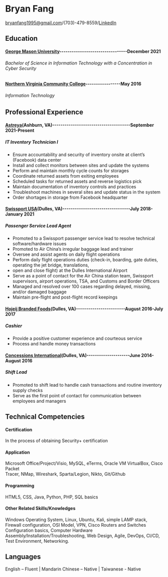 # Bryan Fang 
bryanfang1995@gmail.com/(703)-479-8559/[LinkedIn](https://www.linkedin.com/in/bryanfang1995)

## Education
#### [George Mason University](https://www.gmu.edu/)---------------------------------December 2021
###### Bachelor of Science in Information Technology with a Concentration in Cyber Security
#### [Northern Virginia Community College](https://www.nvcc.edu/)-----------------May 2016
###### Information Technology

## Professional Experience
#### [Astreya](https://astreya.com/)(Ashburn, VA)--------------------------------------September 2021-Present
##### IT Inventory Technician I
-  Ensure accountability and security of inventory onsite at client’s (Facebook) data center 
-  Install and collect monitors between sites and update the systems
-  Perform and maintain monthly cycle counts for storages
-  Coordinate returned assets from exiting employees
-  Scheduled tasks for returned assets and reverse logistics pick
-  Maintain documentation of inventory controls and practices
-  Troubleshoot machines in several sites and update status in the system
-  Order shortages in storage from Facebook headquarter


#### [Swissport USA](https://www.swissport.com/en)(Dulles, VA)---------------------------------July 2018-January 2021
##### Passenger Service Lead Agent
-  Promoted to a Swissport passenger service lead to resolve technical software/hardware issues 
-  Promoted to Air China’s irregular baggage lead and trainer 
-  Oversee and assist agents on daily flight operations
-  Perform daily flight operations duties (check-in, boarding, gate duties, operating the jet bridge, translations,
-  open and close flight) at the Dulles International Airport
-  Serve as a point of contact for the Air China station team, Swissport supervisors, airport operations,
   TSA, and Customs and Border Officers
-  Managed and resolved over 100 cases regarding delayed, missing, and/or damaged baggage 
-  Maintain pre-flight and post-flight record keepings


#### [Hojeij Branded Foods](https://www.linkedin.com/company/hojeij-branded-foods-inc-/)(Dulles, VA)------------------------August 2016-July 2017
##### Cashier
-  Provide a positive customer experience and courteous service
-  Process and handle money transactions


#### [Concessions International](https://cintl.com/)(Dulles, VA)---------------------June 2014-August 2016
##### Shift Lead
-  Promoted to shift lead to handle cash transactions and routine inventory supply checks
-  Serve as the first point of contact for communication between employees and managers


## Technical Competencies
#### Certification
In the process of obtaining Security+ certification

#### Application
Microsoft Office/Project/Visio, MySQL, eTerms, Oracle VM VirtualBox, Cisco Packet     
 Tracer, NMap, Wireshark, Sparta/Legion, Nikto, Git/Github


#### Programming
HTML5, CSS, Java, Python, PHP, SQL basics

#### Other Related Skills/Knowledges
Windows Operating System, Linux, Ubuntu, Kali, simple LAMP stack, Firewall configuration, OSI Model, VPN, Cisco Routers and Switches Configuration basics, Computer Hardware Assembly/Installation/Troubleshooting, Web Design, Agile, DevOps, CI/CD, Test Environment, Networking.

## Languages
English – Fluent | Mandarin Chinese – Native | Taiwanese - Native
